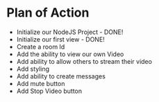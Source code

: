# Plan of Action

- Initialize our NodeJS Project - DONE!
- Initialize our first view - DONE!
- Create a room Id
- Add the ability to view our own Video
- Add ability to allow others to stream their video
- Add styling
- Add ability to create messages 
- Add mute button
- Add Stop Video button


